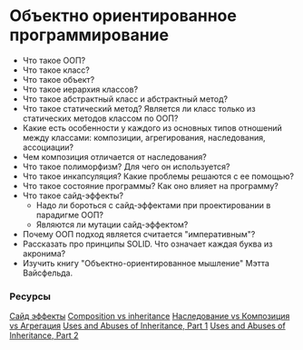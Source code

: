 # Объектно ориентированное программирование

* Что такое ООП?
* Что такое класс?
* Что такое объект?
* Что такое иерархия классов?
* Что такое абстрактный класс и абстрактный метод?
* Что такое статический метод? Является ли класс только из статических методов классом по ООП?
* Какие есть особенности у каждого из основных типов отношений между классами: композиции, агрегирования, наследования, ассоциации?
* Чем композиция отличается от наследования?
* Что такое полиморфизм? Для чего он используется?
* Что такое инкапсуляция? Какие проблемы решаются с ее помощью?
* Что такое состояние программы? Как оно влияет на программу?
* Что такое сайд-эффекты?
  * Надо ли бороться с сайд-эффектами при проектировании в парадигме ООП?
  * Являются ли мутации сайд-эффектом?
* Почему ООП подход является считается "императивным"?
* Рассказать про принципы SOLID. Что означает каждая буква из акронима?
* Изучить книгу "Объектно-ориентированное мышление" Мэтта Вайсфельда.


### Ресурсы
[Сайд эффекты](http://blog.csssr.ru/2017/10/07/side-effects)
[Composition vs inheritance](https://javarevisited.blogspot.com/2013/06/why-favor-composition-over-inheritance-java-oops-design.html)
[Наследование vs Композиция vs Агрегация](http://sergeyteplyakov.blogspot.com/2012/12/vs-vs.html)
[Uses and Abuses of Inheritance, Part 1](http://www.gotw.ca/publications/mill06.htm)
[Uses and Abuses of Inheritance, Part 2](http://www.gotw.ca/publications/mill07.htm)